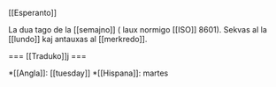 [[Esperanto]]

La dua tago de la [[semajno]] ( laux normigo [[ISO]] 8601).  Sekvas al la [[lundo]] kaj antauxas al [[merkredo]].

=== [[Traduko]]j ===

*[[Angla]]: [[tuesday]]
*[[Hispana]]: martes